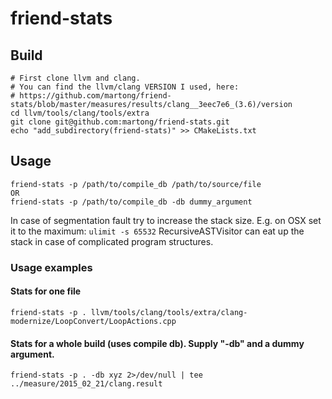 # friend-stats

## Build
```
# First clone llvm and clang.
# You can find the llvm/clang VERSION I used, here:
# https://github.com/martong/friend-stats/blob/master/measures/results/clang__3eec7e6_(3.6)/version
cd llvm/tools/clang/tools/extra
git clone git@github.com:martong/friend-stats.git
echo "add_subdirectory(friend-stats)" >> CMakeLists.txt
```

## Usage 
```
friend-stats -p /path/to/compile_db /path/to/source/file
OR
friend-stats -p /path/to/compile_db -db dummy_argument
```
In case of segmentation fault try to increase the stack size.
E.g. on OSX set it to the maximum: 
`ulimit -s 65532`
RecursiveASTVisitor can eat up the stack in case of complicated program structures.

### Usage examples
#### Stats for one file
```
friend-stats -p . llvm/tools/clang/tools/extra/clang-modernize/LoopConvert/LoopActions.cpp
```
#### Stats for a whole build (uses compile db). Supply "-db" and a dummy argument. 
```
friend-stats -p . -db xyz 2>/dev/null | tee ../measure/2015_02_21/clang.result
```
